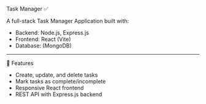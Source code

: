 Task Manager ✅

A full-stack Task Manager Application built with:

- Backend: Node.js, Express.js  
- Frontend: React (Vite)  
- Database: (MongoDB)

---

🚀 Features
- Create, update, and delete tasks
- Mark tasks as complete/incomplete
- Responsive React frontend
- REST API with Express.js backend

